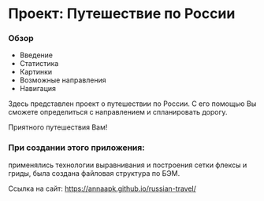 # Проект: Путешествие по России

### Обзор
* Введение
* Статистика
* Картинки
* Возможные направления
* Навигация

Здесь представлен проект о путешествии по России.
С его помощью Вы сможете определиться с направлением и спланировать дорогу.


Приятного путешествия Вам!

### При создании этого приложения:
 применялись технологии выравнивания и построения сетки флексы и гриды,
 была создана файловая структура по БЭМ.

 Сcылка на сайт:
 https://annaapk.github.io/russian-travel/